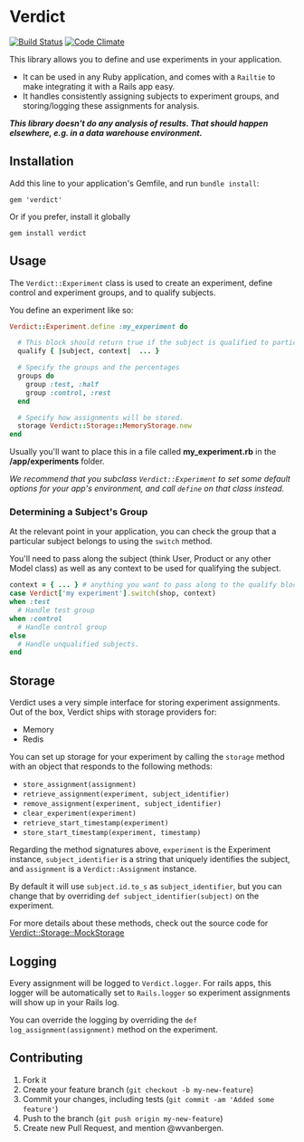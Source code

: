# Verdict

[![Build Status](https://travis-ci.org/Shopify/verdict.png)](https://travis-ci.org/Shopify/verdict)
[![Code Climate](https://codeclimate.com/github/Shopify/verdict.png)](https://codeclimate.com/github/Shopify/verdict)

This library allows you to define and use experiments in your application.

- It can be used in any Ruby application, and comes with a `Railtie` to make integrating it with a Rails app easy.
- It handles consistently assigning subjects to experiment groups, and storing/logging these assignments for analysis.

__*This library doesn't do any analysis of results. That should happen elsewhere, e.g. in a data warehouse environment.*__


## Installation

Add this line to your application's Gemfile, and run `bundle install`:

    gem 'verdict'

Or if you prefer, install it globally

    gem install verdict

## Usage

The `Verdict::Experiment` class is used to create an experiment, define control and experiment groups, and to qualify subjects.

You define an experiment like so:

``` ruby
Verdict::Experiment.define :my_experiment do

  # This block should return true if the subject is qualified to participate
  qualify { |subject, context|  ... }

  # Specify the groups and the percentages
  groups do
    group :test, :half
    group :control, :rest
  end

  # Specify how assignments will be stored.
  storage Verdict::Storage::MemoryStorage.new
end
```

Usually you'll want to place this in a file called **my_experiment.rb** in the
**/app/experiments** folder.

_We recommend that you subclass `Verdict::Experiment` to set some default options for your app's environment, and call `define` on that class instead._

### Determining a Subject's Group

At the relevant point in your application, you can check the group that a particular subject belongs to using the `switch` method.

You'll need to pass along the subject (think User, Product or any other Model class) as well as any context to be used for qualifying the subject.

``` ruby
context = { ... } # anything you want to pass along to the qualify block.
case Verdict['my experiment'].switch(shop, context)
when :test
  # Handle test group
when :control
  # Handle control group
else
  # Handle unqualified subjects.
end
```

## Storage

Verdict uses a very simple interface for storing experiment assignments. Out of the box, Verdict ships with storage providers for:

* Memory
* Redis

You can set up storage for your experiment by calling the `storage` method with
an object that responds to the following methods:

* `store_assignment(assignment)`
* `retrieve_assignment(experiment, subject_identifier)`
* `remove_assignment(experiment, subject_identifier)`
* `clear_experiment(experiment)`
* `retrieve_start_timestamp(experiment)`
* `store_start_timestamp(experiment, timestamp)`

Regarding the method signatures above, `experiment` is the Experiment instance, `subject_identifier` is a string that uniquely identifies the subject, and `assignment` is a `Verdict::Assignment` instance.

By default it will use `subject.id.to_s` as `subject_identifier`, but you can change that by overriding `def subject_identifier(subject)` on the experiment.

For more details about these methods, check out the source code for [Verdict::Storage::MockStorage](lib/verdict/storage/mock.rb)

## Logging

Every assignment will be logged to `Verdict.logger`. For rails apps, this logger will be automatically set to `Rails.logger` so experiment assignments will show up in your Rails log.

You can override the logging by overriding the `def log_assignment(assignment)` method on the experiment.

## Contributing

1. Fork it
2. Create your feature branch (`git checkout -b my-new-feature`)
3. Commit your changes, including tests (`git commit -am 'Added some feature'`)
4. Push to the branch (`git push origin my-new-feature`)
5. Create new Pull Request, and mention @wvanbergen.
